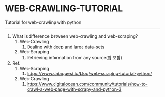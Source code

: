 # WEB-CRAWLING-TUTORIAL
Tutorial for web-crawling with python

-------------------------------------------

1. What is difference between web-crawling and web-scraping?
   1. Web-Crawling
      1. Dealing with deep and large data-sets
   2. Web-Scraping
      1. Retrieving information from any source(웹 포함)
2. Ref.
   1. Web-Scraping
      1. https://www.dataquest.io/blog/web-scraping-tutorial-python/
   2. Web-Crawling
      1. https://www.digitalocean.com/community/tutorials/how-to-crawl-a-web-page-with-scrapy-and-python-3